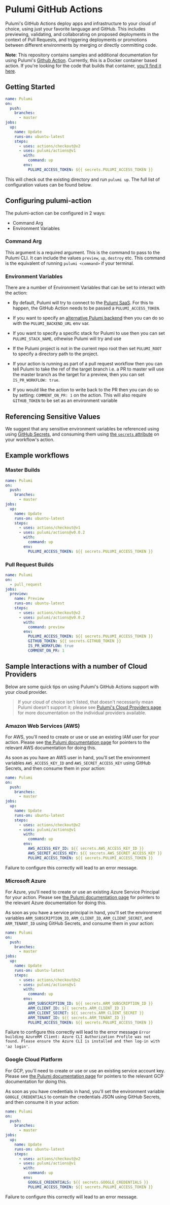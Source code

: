 # Pulumi GitHub Actions

Pulumi's GitHub Actions deploy apps and infrastructure to your cloud of choice, using just your favorite language
and GitHub. This includes previewing, validating, and collaborating on proposed deployments in the context of Pull
Requests, and triggering deployments or promotions between different environments by merging or directly committing code.

**Note**: This repository contains samples and additional documentation for using Pulumi's [Github Action](https://github.com/marketplace/actions/install-pulumi-cli).
Currently, this is a Docker container based action. If you're looking for the code that builds that container, [you'll find it
here](https://github.com/pulumi/pulumi/tree/master/docker/actions).

## Getting Started

```yaml
name: Pulumi
on:
  push:
    branches:
      - master
jobs:
  up:
    name: Update
    runs-on: ubuntu-latest
    steps:
      - uses: actions/checkout@v2
      - uses: pulumi/actions@v1
        with:
          command: up
        env:
          PULUMI_ACCESS_TOKEN: ${{ secrets.PULUMI_ACCESS_TOKEN }}
```

This will check out the existing directory and run `pulumi up`. The full list of configuration values can be found below.

## Configuring pulumi-action

The pulumi-action can be configured in 2 ways:

* Command Arg
* Environment Variables

### Command Arg

This argument is a required argument. This is the command to pass to the Pulumi CLI. It can include the values `preview`,
`up`, `destroy` etc. This command is the equivalent of running `pulumi <command>` if your terminal.

### Environment Variables

There are a number of Environment Variables that can be set to interact with the action:

* By default, Pulumi will try to connect to the [Pulumi SaaS](https://app.pulumi.com/). For this to happen, the GitHub Action needs
to be passed a `PULUMI_ACCESS_TOKEN`.

* If you want to specify an [alternative Pulumi backend](https://www.pulumi.com/docs/intro/concepts/state/#to-a-self-managed-backend) then
you can do so with the `PULUMI_BACKEND_URL` env var.
  
* If you want to specify a specific stack for Pulumi to use then you can set `PULUMI_STACK_NAME`, othewise Pulumi will try and use

* If the Pulumi project is not in the current repo root then set `PULUMI_ROOT` to specify a directory path to the project.

* If your action is running as part of a pull request workflow then you can tell Pulumi to take the ref of the target 
  branch i.e. a PR to master will use the master branch as the target for a preview, then you can set `IS_PR_WORKFLOW: true`. 

* If you would like the action to write back to the PR then you can do so by setting:
  `COMMENT_ON_PR: 1` on the action. This will also require `GITHUB_TOKEN` to be set as an environment variable

## Referencing Sensitive Values

We suggest that any sensitive environment variables be referenced using using
[GitHub Secrets](https://developer.github.com/actions/creating-workflows/storing-secrets/), and consuming
them using [the `secrets` attribute](
https://developer.github.com/actions/creating-workflows/workflow-configuration-options/#actions-attributes)
on your workflow's action.

## Example workflows

### Master Builds

```yaml
name: Pulumi
on:
  push:
    branches:
      - master
jobs:
  up:
    name: Update
    runs-on: ubuntu-latest
    steps:
      - uses: actions/checkout@v1
      - uses: pulumi/actions@v0.0.2
        with:
          command: up
        env:
          PULUMI_ACCESS_TOKEN: ${{ secrets.PULUMI_ACCESS_TOKEN }}
```

### Pull Request Builds

```yaml
name: Pulumi
on:
  - pull_request
jobs:
  preview:
    name: Preview
    runs-on: ubuntu-latest
    steps:
      - uses: actions/checkout@v2
      - uses: pulumi/actions@v0.0.2
        with:
          command: preview
        env:
          PULUMI_ACCESS_TOKEN: ${{ secrets.PULUMI_ACCESS_TOKEN }}
          GITHUB_TOKEN: ${{ secrets.GITHUB_TOKEN }}
          IS_PR_WORKFLOW: true
          COMMENT_ON_PR: 1
```

## Sample Interactions with a number of Cloud Providers

Below are some quick tips on using Pulumi's GitHub Actions support with your cloud provider.

> If your cloud of choice isn't listed, that doesn't necessarily mean Pulumi doesn't support it; please see
> [Pulumi's Cloud Providers page](https://www.pulumi.com/docs/intro/cloud-providers/) for more documentation on the individual
> providers available.

### Amazon Web Services (AWS)

For AWS, you'll need to create or use or use an existing IAM user for your action. Please see
[the Pulumi documentation page](https://pulumi.io/quickstart/aws/setup.html#environment-variables) for pointers
to the relevant AWS documentation for doing this.

As soon as you have an AWS user in hand, you'll set the environment variables `AWS_ACCESS_KEY_ID` and
`AWS_SECRET_ACCESS_KEY` using GitHub Secrets, and then consume them in your action:

```yaml
name: Pulumi
on:
  push:
    branches:
      - master
jobs:
  up:
    name: Update
    runs-on: ubuntu-latest
    steps:
      - uses: actions/checkout@v2
      - uses: pulumi/actions@v1
        with:
          command: up
        env:
          AWS_ACCESS_KEY_ID: ${{ secrets.AWS_ACCESS_KEY_ID }}
          AWS_SECRET_ACCESS_KEY: ${{ secrets.AWS_SECRET_ACCESS_KEY }}
          PULUMI_ACCESS_TOKEN: ${{ secrets.PULUMI_ACCESS_TOKEN }}
```

Failure to configure this correctly will lead to an error message.

### Microsoft Azure

For Azure, you'll need to create or use an existing Azure Service Principal for your action. Please see
[the Pulumi documentation page](https://pulumi.io/quickstart/azure/setup.html#service-principal-authentication) for
pointers to the relevant Azure documentation for doing this.

As soon as you have a service principal in hand, you'll set the environment variables `ARM_SUBSCRIPTION_ID`,
`ARM_CLIENT_ID`, `ARM_CLIENT_SECRET`, and `ARM_TENANT_ID` using GitHub Secrets, and consume them in your action:

```yaml
name: Pulumi
on:
  push:
    branches:
      - master
jobs:
  up:
    name: Update
    runs-on: ubuntu-latest
    steps:
      - uses: actions/checkout@v2
      - uses: pulumi/actions@v1
        with:
          command: up
        env:
          ARM_SUBSCRIPTION_ID: ${{ secrets.ARM_SUBSCRIPTION_ID }}
          ARM_CLIENT_ID: ${{ secrets.ARM_CLIENT_ID }}
          ARM_CLIENT_SECRET: ${{ secrets.ARM_CLIENT_SECRET }}
          ARM_TENANT_ID: ${{ secrets.ARM_TENANT_ID }}
          PULUMI_ACCESS_TOKEN: ${{ secrets.PULUMI_ACCESS_TOKEN }}
```

Failure to configure this correctly will lead to the error message `Error building AzureRM Client: Azure CLI
Authorization Profile was not found. Please ensure the Azure CLI is installed and then log-in with 'az login'`.

### Google Cloud Platform

For GCP, you'll need to create or use or use an existing service account key. Please see
[the Pulumi documentation page](https://pulumi.io/quickstart/gcp/setup.html) for pointers
to the relevant GCP documentation for doing this.

As soon as you have credentials in hand, you'll set the environment variable `GOOGLE_CREDENTIALS` to contain the
credentials JSON using GitHub Secrets, and then consume it in your action:

```yaml
name: Pulumi
on:
  push:
    branches:
      - master
jobs:
  up:
    name: Update
    runs-on: ubuntu-latest
    steps:
      - uses: actions/checkout@v2
      - uses: pulumi/actions@v1
        with:
          command: up
        env:
          GOOGLE_CREDENTIALS: ${{ secrets.GOOGLE_CREDENTIALS }}
          PULUMI_ACCESS_TOKEN: ${{ secrets.PULUMI_ACCESS_TOKEN }}
```

Failure to configure this correctly will lead to an error message.
